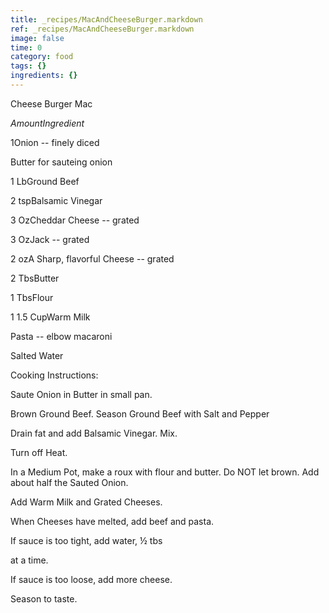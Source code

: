 ```yaml
---
title: _recipes/MacAndCheeseBurger.markdown
ref: _recipes/MacAndCheeseBurger.markdown
image: false
time: 0
category: food
tags: {}
ingredients: {}
---
```

Cheese Burger Mac

*AmountIngredient*

1Onion -- finely diced

Butter for sauteing onion

1 LbGround Beef

2 tspBalsamic Vinegar

3 OzCheddar Cheese -- grated

3 OzJack -- grated

2 ozA Sharp, flavorful Cheese -- grated

2 TbsButter

1 TbsFlour

1 1.5 CupWarm Milk

Pasta -- elbow macaroni

Salted Water

Cooking Instructions:

Saute Onion in Butter in small pan.

Brown Ground Beef. Season Ground Beef with Salt and Pepper

Drain fat and add Balsamic Vinegar. Mix.

Turn off Heat.

In a Medium Pot, make a roux with flour and butter. Do NOT let brown.
Add about half the Sauted Onion.

Add Warm Milk and Grated Cheeses.

When Cheeses have melted, add beef and pasta.

If sauce is too tight, add water, ½ tbs

at a time.

If sauce is too loose, add more cheese.

Season to taste.
